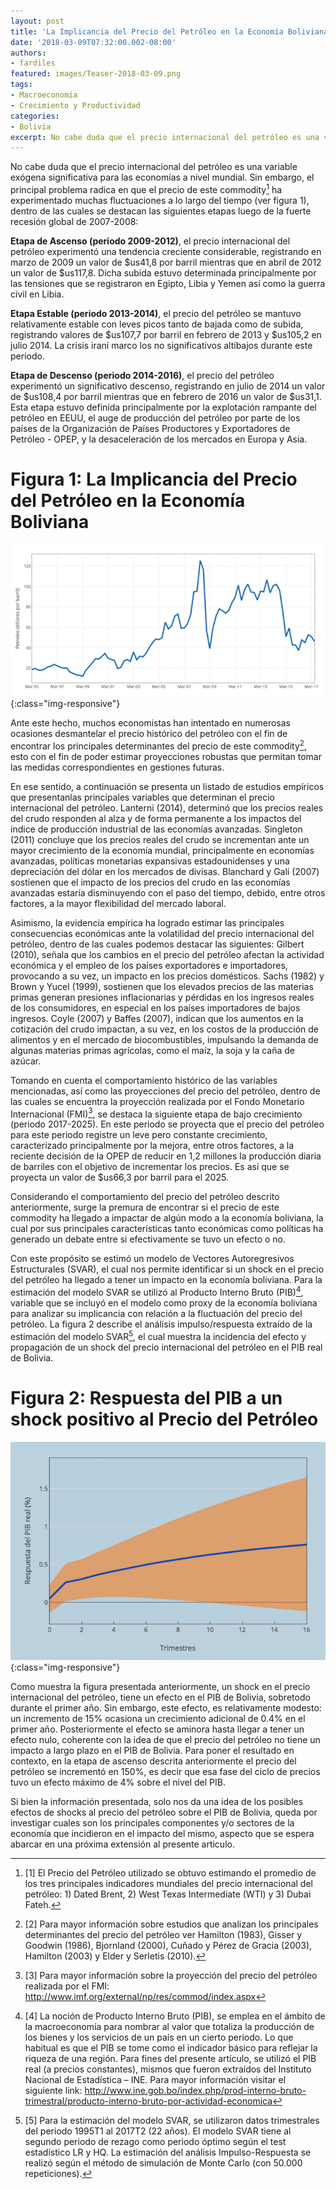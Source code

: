 ```yaml
---
layout: post
title: 'La Implicancia del Precio del Petróleo en la Economía Boliviana'
date: '2018-03-09T07:32:00.002-08:00'
authors:
- fardiles
featured: images/Teaser-2018-03-09.png
tags:
- Macroeconomía
- Crecimiento y Productividad
categories:
- Bolivia
excerpt: No cabe duda que el precio internacional del petróleo es una variable exógena significativa para las economías a nivel mundial. Sin embargo, el principal problema radica en que el precio de este commodity ha experimentado muchas fluctuaciones a lo largo del tiempo. En este sentido, este artículo analiza si el precio de este commodity ha llegado a impactar de algún modo a la economía boliviana, la cual por sus principales características tanto económicas como políticas ha generado un debate entre si efectivamente se tuvo un efecto o no.
---
```


No cabe duda que el precio internacional del petróleo es una variable exógena significativa para las economías a nivel mundial. Sin embargo, el principal problema radica en que el precio de este commodity[^1] ha experimentado muchas fluctuaciones a lo largo del tiempo (ver figura 1), dentro de las cuales se destacan las siguientes etapas luego de la fuerte recesión global de 2007-2008:

__Etapa de Ascenso (periodo 2009-2012)__, el precio internacional del petróleo experimentó una tendencia creciente considerable, registrando en marzo de 2009 un valor de $us41,8 por barril mientras que en abril de 2012 un valor de $us117,8. Dicha subida estuvo determinada principalmente por las tensiones que se registraron en Egipto, Libia y Yemen así como la guerra civil en Libia.

__Etapa Estable (periodo 2013-2014)__, el precio del petróleo se mantuvo relativamente estable con leves picos tanto de bajada como de subida, registrando valores de $us107,7 por barril en febrero de 2013 y $us105,2 en julio 2014. La crisis iraní marco los no significativos altibajos durante este periodo.

__Etapa de Descenso (periodo 2014-2016)__, el precio del petróleo experimentó un significativo descenso, registrando en julio de 2014 un valor de $us108,4 por barril mientras que en febrero de 2016 un valor de $us31,1. Esta etapa estuvo definida principalmente por la explotación rampante del petróleo en EEUU, el auge de producción del petróleo por parte de los países de la Organización de Países Productores y Exportadores de Petróleo - OPEP, y la desaceleración de los mercados en Europa y Asia.  


# Figura 1: La Implicancia del Precio del Petróleo en la Economía Boliviana

![Figura1](/assets/images/Fig1-2018-03-09.png){:class="img-responsive"}

Ante este hecho, muchos economistas han intentado en numerosas ocasiones desmantelar el precio histórico del petróleo con el fin de encontrar los principales determinantes del precio de este commodity[^2], esto con el fin de poder estimar proyecciones robustas que permitan tomar las medidas correspondientes en gestiones futuras.

En ese sentido, a continuación se presenta un listado de estudios empíricos que presentanlas principales variables que determinan el precio internacional del petróleo. Lanterni (2014), determinó que los precios reales del crudo responden al alza y de forma permanente a los impactos del índice de producción industrial de las economías avanzadas. Singleton (2011) concluye que los precios reales del crudo se incrementan ante un mayor crecimiento de la economía mundial, principalmente en economías avanzadas, políticas monetarias expansivas estadounidenses y una depreciación del dólar en los mercados de divisas. Blanchard y Galí (2007) sostienen que el impacto de los precios del crudo en las economías avanzadas estaría disminuyendo con el paso del tiempo, debido, entre otros factores, a la mayor flexibilidad del mercado laboral.

Asimismo, la evidencia empírica ha logrado estimar las principales consecuencias económicas ante la volatilidad del precio internacional del petróleo, dentro de las cuales podemos destacar las siguientes: Gilbert (2010), señala que los cambios en el precio del petróleo afectan la actividad económica y el empleo de los países exportadores e importadores, provocando a su vez, un impacto en los precios domésticos. Sachs (1982) y Brown y Yucel (1999), sostienen que los elevados precios de las materias primas generan presiones inflacionarias y pérdidas en los ingresos reales de los consumidores, en especial en los países importadores de bajos ingresos. Coyle (2007) y Baffes (2007), indican que los aumentos en la cotización del crudo impactan, a su vez, en los costos de la producción de alimentos y en el mercado de biocombustibles, impulsando la demanda de algunas materias primas agrícolas, como el maíz, la soja y la caña de azúcar.

Tomando en cuenta el comportamiento histórico de las variables mencionadas, así como las proyecciones del precio del petróleo, dentro de las cuales se encuentra la proyección realizada por el Fondo Monetario Internacional (FMI)[^3], se destaca la siguiente etapa de bajo crecimiento (periodo 2017-2025). En este periodo se proyecta que el precio del petróleo para este periodo registre un leve pero constante crecimiento, caracterizado principalmente por la mejora, entre otros factores, a la reciente decisión de la OPEP de reducir en 1,2 millones la producción diaria de barriles con el objetivo de incrementar los precios. Es así que se proyecta un valor de $us66,3 por barril para el 2025.


Considerando el comportamiento del precio del petróleo descrito anteriormente, surge la premura de encontrar si el precio de este commodity ha llegado a impactar de algún modo a la economía boliviana, la cual por sus principales características tanto económicas como políticas ha generado un debate entre si efectivamente se tuvo un efecto o no.

Con este propósito se estimó un modelo de Vectores Autoregresivos Estructurales (SVAR), el cual nos permite identificar si un shock en el precio del petróleo ha llegado a tener un impacto en la economía boliviana. Para la estimación del modelo SVAR se utilizó al Producto Interno Bruto (PIB)[^4], variable que se incluyó en el modelo como proxy de la economía boliviana para analizar su implicancia con relación a la fluctuación del precio del petróleo. La figura 2 describe el análisis impulso/respuesta extraído de la estimación del modelo SVAR[^5], el cual muestra la incidencia del efecto y propagación de un shock del precio internacional del petróleo en el PIB real de Bolivia.

# Figura 2: Respuesta del PIB a un shock positivo al Precio del Petróleo
![Figura2](/assets/images/Fig2-2018-03-09.png){:class="img-responsive"}

Como muestra la figura presentada anteriormente, un shock en el precio internacional del petróleo, tiene un efecto en el PIB de Bolivia, sobretodo durante el primer año. Sin embargo, este efecto, es relativamente modesto: un incremento de 15% ocasiona un crecimiento adicional de 0.4% en el primer año. Posteriormente el efecto se aminora hasta llegar a tener un efecto nulo, coherente con la idea de que el precio del petróleo no tiene un impacto a largo plazo en el PIB de Bolivia. Para poner el resultado en contexto, en la etapa de ascenso descrita anteriormente el precio del petróleo se incrementó en 150%, es decir que esa fase del ciclo de precios tuvo un efecto máximo de 4% sobre el nivel del PIB.

Si bien la información presentada, solo nos da una idea de los posibles efectos de shocks al  precio del petróleo sobre el PIB de Bolivia, queda por investigar cuales son los principales componentes y/o sectores de la economía que incidieron en el impacto del mismo, aspecto que se espera abarcar en una próxima extensión al presente articulo.


[^1]: [1] El Precio del Petróleo utilizado se obtuvo estimando el promedio de los tres principales indicadores mundiales del precio internacional del petróleo: 1) Dated Brent, 2) West Texas Intermediate (WTI) y 3) Dubai Fateh.

[^2]: [2] Para mayor información sobre estudios que analizan los principales determinantes del precio del petróleo ver Hamilton (1983), Gisser y Goodwin (1986), Bjornland (2000), Cuñado y Pérez de Gracia (2003), Hamilton (2003) y Elder y Serletis (2010).

[^3]: [3] Para mayor información sobre la proyección del precio del petróleo realizada por el FMI: http://www.imf.org/external/np/res/commod/index.aspx

[^4]: [4] La noción de Producto Interno Bruto (PIB), se emplea en el ámbito de la macroeconomía para nombrar al valor que totaliza la producción de los bienes y los servicios de un país en un cierto periodo. Lo que habitual es que el PIB se tome como el indicador básico para reflejar la riqueza de una región.
Para fines del presente artículo, se utilizó el PIB real (a precios constantes), mismos que fueron extraídos del Instituto Nacional de Estadística – INE. Para mayor información visitar el siguiente link: http://www.ine.gob.bo/index.php/prod-interno-bruto-trimestral/producto-interno-bruto-por-actividad-economica

[^5]: [5] Para la estimación del modelo SVAR, se utilizaron datos trimestrales del periodo 1995T1 al 2017T2 (22 años). El modelo SVAR tiene al segundo periodo de rezago como periodo óptimo según el test estadístico LR y HQ. La estimación del análisis Impulso-Respuesta se realizó según el método de simulación de Monte Carlo (con 50.000 repeticiones).
